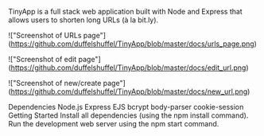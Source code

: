 TinyApp is a full stack web application built with Node and Express that allows users to shorten long URLs (à la bit.ly).

!["Screenshot of URLs page"] (https://github.com/duffelshuffel/TinyApp/blob/master/docs/urls_page.png)

!["Screenshot of edit page"] (https://github.com/duffelshuffel/TinyApp/blob/master/docs/edit_url.png)

!["Screenshot of new/create page"] (https://github.com/duffelshuffel/TinyApp/blob/master/docs/new_url.png)

Dependencies
Node.js
Express
EJS
bcrypt
body-parser
cookie-session
Getting Started
Install all dependencies (using the npm install command).
Run the development web server using the npm start command.
